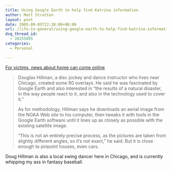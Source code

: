 ```yaml
---
title: Using Google Earth to help find Katrina information
author: Matt Stratton
layout: post
date: 2005-09-05T22:38:00+00:00
url: /life-in-general/using-google-earth-to-help-find-katrina-information
dsq_thread_id:
  - 28255895
categories:
  - Personal

---
```

[For victims, news about home can come online][1]

> Douglas Hillman, a disc jockey and dance instructor who lives near Chicago, created some 80 overlays. He said he was fascinated by Google Earth and also interested in &#8220;the results of a natural disaster, in the way people react to it, and also in the technology used to cover it.&#8221;
> 
> As for methodology, Hillman says he downloads an aerial image from the NOAA Web site to his computer, then tweaks it with tools in the Google Earth software until it lines up as closely as possible with the existing satellite image.
> 
> &#8220;This is not an entirely precise process, as the pictures are taken from slightly different angles, so it&#8217;s not exact,&#8221; he said. But it is close enough to pinpoint houses, even cars. 

Doug Hillman is also a local swing dancer here in Chicago, and is currently whipping my ass in fantasy baseball.

 [1]: https://news.com.com/For+victims%2C+news+about+home+can+come+online/2100-1032_3-5849290.html?tag=nefd.top